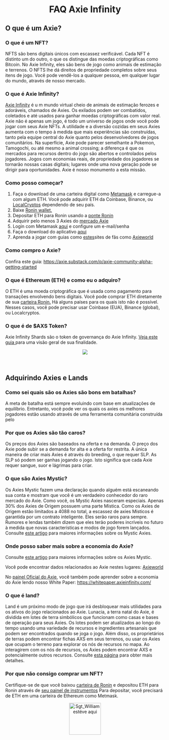 <h1 style='text-align:center'>FAQ Axie Infinity</h1>


<h2>O que é um Axie?</h2>


<h3>O que é um NFT?</h3>


<p>NFTS são bens digitais únicos com escassez verificável. Cada NFT é distinto um do outro, o que os distingue das moedas criptográficas como Bitcoin. No Axie Infinity, eles são bens de jogo como animais de estimação e terrenos. O NFTS lhe dá direitos de propriedade completos sobre seus itens de jogo. Você pode vendê-los a qualquer pessoa, em qualquer lugar do mundo, através de nosso mercado.</p>

<h3>
O que é Axie Infinity?
</h3>

<p>
<a href="https://axieinfinity.com/">Axie Infinity</a> é u m mundo virtual cheio de animais de estimação ferozes e adoráveis, chamados de Axies. Os exilados podem ser combatidos, coletados e até usados para ganhar moedas criptográficas com valor real. Axie não é apenas um jogo, é todo um universo de jogos onde você pode jogar com seus Axie NFTs. A utilidade e a diversão cozidas em seus Axies aumenta com o tempo à medida que mais experiências são construídas, tanto pela equipe central do Axie quanto pelos desenvolvedores de jogos comunitários.
Na superfície, Axie pode parecer semelhante a Pokemon, Tamogochi, ou até mesmo a animal crossing; a diferença é que os mercados para recursos dentro do jogo são abertos e controlados pelos jogadores. Jogos com economias reais, de propriedade dos jogadores se tornarão nossas casas digitais; lugares onde uma nova geração pode se dirigir para oportunidades. Axie é nosso monumento a esta missão.
</p>

<h3><b>Como posso começar?</b></h3>
<ol>
<li>Faça o download de uma carteira digital como <a href="https://metamask.io/">Metamask</a> e carregue-a com algum ETH. Você pode adquirir ETH da Coinbase, Binance, ou <a href="https://localcryptos.com/">LocalCryptos</a> dependendo de seu país.</li>
<li>Baixe <a href="https://chrome.google.com/webstore/detail/ronin-wallet/fnjhmkhhmkbjkkabndcnnogagogbneec">Ronin wallet.</a></li>
<li>Depositar ETH para Ronin usando a <a href="https://bridge.axieinfinity.com/">ponte Ronin</a></li>
<li>Adquirir pelo menos 3 Axies do <a href="https://marketplace.axieinfinity.com/">mercado Axie</a></li>
<li>Login com Metamask <a href="https://marketplace.axieinfinity.com/profile/dashboard">aqui</a> e configure um e-mail/senha</li>
<li>Faça o download do aplicativo <a href="https://axieinfinity.com/community-alpha">aqui</a></li>
<li>Aprenda a jogar com guias como <a href="https://axie.substack.com/p/axie-infinity-community-alpha-guide">estes</a>sites de fãs como <a href="https://www.axieworld.com/en">Axieworld</a></li>
</ol>
<h3>Como compro o Axie?</h3>
<p>Confira este guia: <a href="https://axie.substack.com/p/axie-community-alpha-getting-started">https://axie.substack.com/p/axie-community-alpha-getting-started</a></p>

<h3>O que é Ethereum (ETH) e como eu o adquiro?</h3>

<p>O ETH é uma moeda criptográfica que é usada como pagamento para transações envolvendo bens digitais.
  Você pode comprar ETH diretamente de sua <a href="https://axie.substack.com/p/ramp">carteira Ronin.</a> Há alguns países para os quais isto não é possível. Nesses casos, você pode precisar usar Coinbase (EUA), Binance (global), ou Localcryptos.
</p>

<h3>O que é de $AXS Token?</h3>
<p>Axie Infinity Shards são o token de governança do Axie Infinity. <a href="https://whitepaper.axieinfinity.com/">Veja este guia </a>para uma visão geral de sua finalidade. 
</p>

<p style="text-align:center">
  <img src="https://cdn.substack.com/image/fetch/f_auto,q_auto:good,fl_progressive:steep/https%3A%2F%2Fbucketeer-e05bbc84-baa3-437e-9518-adb32be77984.s3.amazonaws.com%2Fpublic%2Fimages%2Fca41c683-834e-4235-a354-9e0380816378_102x128.png" />
</p>
&nbsp;

<h2>Adquirindo Axies e Lands</h2>
<h3>Como sei quais são os Axies são bons em batalhas?</h3>
<p>A meta de batalha está sempre evoluindo com base em atualizações de equilíbrio. Entretanto, você pode ver os quais os axies os melhores jogadores estão usando através de uma ferramenta comunitária construída pelo <a href="https://axie.zone/leaderboard"></a></p>

<h3>Por que os Axies são tão caros?</h3>
<p>
  Os preços dos Axies são baseados na oferta e na demanda. O preço dos Axie pode subir se a demanda for alta e a oferta for restrita. A única maneira de criar mais Axies é através do breeding, o que requer SLP. As SLP só podem ser ganhas jogando o jogo. Isto significa que cada Axie requer sangue, suor e lágrimas para criar.
</p>

<h3>O que são Axies Mystic?</h3>
<p>
  Os Axies Mystic fazem uma declaração quando alguém está escaneando sua conta e mostram que você é um verdadeiro conhecedor do raro mercado do Axie. Como você, os Mystic Axies nasceram especiais. Apenas 30% dos Axies de Origem possuem uma parte Mística.
  Como os Axies de Origem estão limitados a 4088 no total, a escassez de axies Místicos é garantida por um contrato inteligente. Eles serão raros para sempre.
  Rumores e lendas também dizem que eles terão poderes incríveis no futuro à medida que novas características e modos de jogo forem lançados. Consulte <a href="https://medium.com/axie-infinity/mystic-axies-jewels-for-adigital-age-4dd1b599ca61">este artigo</a> para maiores informações sobre os Mystic Axies.
</p>

<h3>Onde posso saber mais sobre a economia do Axie?</h3>

<p>Consulte <a href="https://medium.com/axie-infinity/mystic-axies-jewels-for-adigital-age-4dd1b599ca61">este artigo</a> para maiores informações sobre os Axies Mystic.</p>
<p>Você pode encontrar dados relacionados ao Axie nestes lugares: <a href="https://www.axieworld.com/en/economics/charts">Axieworld</a></p>
<p>No <a href="https://marketplace.axieinfinity.com/">painel Oficial do Axie</a>, você também pode aprender sobre a economia do Axie lendo nosso White Paper: <a href="https://whitepaper.axieinfinity.com/">https://whitepaper.axieinfinity.com/</a> </p>

<h3>O que é land?</h3>
<p>Land é um próximo modo de jogo que irá desbloquear mais utilidades para os ativos do jogo relacionados ao Axie. Lunacia, a terra natal do Axie, é dividida em lotes de terra simbólicos que funcionam como casas e bases de operação para seus Axies. Os lotes podem ser atualizados ao longo do tempo usando uma variedade de recursos e ingredientes artesanais que podem ser encontrados quando se joga o jogo. Além disso, os proprietários de terras podem encontrar fichas AXS em seus terrenos, ou usar os Axies que ocupam o terreno para explorar os nós de recursos no mapa. Ao interagirem com os nós de recursos, os Axies podem encontrar AXS e potencialmente outros recursos. Consulte <a href="https://whitepaper.axieinfinity.com/gameplay/land">esta página</a> para obter mais detalhes. </p>

<h3>Por que não consigo comprar um NFT?</h3>
<p>Certifique-se de que você baixou <a href="https://chrome.google.com/webstore/detail/ronin-wallet/fnjhmkhhmkbjkkabndcnnogagogbneec">carteira de Ronin</a> e depositou ETH para Ronin através de <a href="https://marketplace.axieinfinity.com/profile/dashboard">seu painel de instrumentos</a> Para depositar, você precisará de ETH em uma carteira de Ethereum como Metmask.</p>

<p style="text-align:center"><img src="https://cdn.discordapp.com/attachments/847588085356560434/861246147967582249/Design_sem_nome_4.png" alt="Sgt_William estéve aqui" style="width:100px;"></p>
